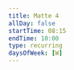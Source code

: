 ```yaml
---
title: Matte 4
allDay: false
startTime: 08:15
endTime: 10:00
type: recurring
daysOfWeek: [W]
---
```

